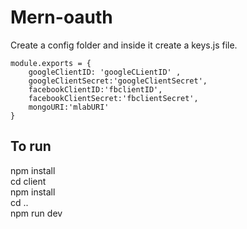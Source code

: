 # Mern-oauth
Create a config folder and inside it create a keys.js file.<br>
```
module.exports = {
    googleClientID: 'googleCLientID' ,
    googleClientSecret:'googleClientSecret',
    facebookClientID:'fbclientID',
    facebookClientSecret:'fbclientSecret',
    mongoURI:'mlabURI'
}
```
## To run
npm install<br>
cd client<br>
npm install<br>
cd ..<br>
npm run dev
